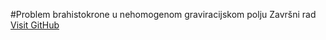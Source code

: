 #Problem brahistokrone u nehomogenom graviracijskom polju 
Završni rad
[Visit GitHub](https://zir.nsk.hr/islandora/object/pmfst%3A1601)